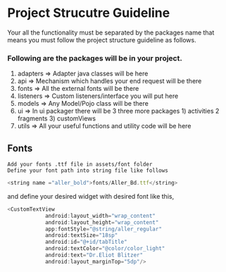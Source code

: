 

# Project Strucutre Guideline
Your all the functionality must be separated by the packages name that means you must follow the project structure guideline as follows.

### Following are the packages will be in your project.

1. adapters => Adapter java classes will be here
2. api 	  => Mechanism which handles your end request will be there
3. fonts 	  => All the external fonts will be there
4. listeners => Custom listeners/interface you will put here
5. models   => Any Model/Pojo class will be there
6. ui             => In ui packager there will be 3 three more packages  1) activities 2 fragments 3) customViews
6. utils	  => All your useful functions and utility code will be here

## Fonts
	Add your fonts .ttf file in assets/font folder
	Define your font path into string file like follows
  
  ```javascript
<string name ="aller_bold">fonts/Aller_Bd.ttf</string>
```
and define your desired widget with desired font like this,

```javascript
<CustomTextView
            android:layout_width="wrap_content"
            android:layout_height="wrap_content"
            app:fontStyle="@string/aller_regular"
            android:textSize="18sp"
            android:id="@+id/tabTitle"
            android:textColor="@color/color_light"
            android:text="Dr.Eliot Blitzer"
            android:layout_marginTop="5dp"/>

```




